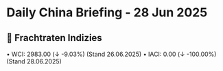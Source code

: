 Daily China Briefing - 28 Jun 2025
==================================================
## 🚢 Frachtraten Indizies
• WCI: 2983.00 (↓ -9.03%) (Stand 26.06.2025)
• IACI: 0.00 (↓ -100.00%) (Stand 28.06.2025)
